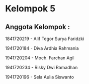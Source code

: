 # Kelompok 5

## Anggota Kelompok :

1841720219 - Alif Tegor Surya Faridzki 

1941720184 - Diva Ardhia Rahmania  

1941720204 - Moch. Farchan Agil 

1941720234 - Risky Dwi Ramadhan 

1941720196 - Sela Aulia Siswanto 
